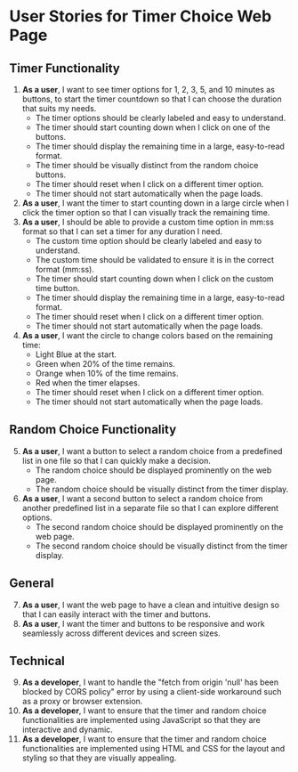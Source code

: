 # User Stories for Timer Choice Web Page

## Timer Functionality
1. **As a user**, I want to see timer options for 1, 2, 3, 5, and 10 minutes as buttons, to start the timer countdown so that I can choose the duration that suits my needs.
    - The timer options should be clearly labeled and easy to understand.
    - The timer should start counting down when I click on one of the buttons.
    - The timer should display the remaining time in a large, easy-to-read format.
    - The timer should be visually distinct from the random choice buttons.
    - The timer should reset when I click on a different timer option.
    - The timer should not start automatically when the page loads.
2. **As a user**, I want the timer to start counting down in a large circle when I click the timer option so that I can visually track the remaining time.
3. **As a user**, I should be able to provide a custom time option in mm:ss format so that I can set a timer for any duration I need.
    - The custom time option should be clearly labeled and easy to understand.
    - The custom time should be validated to ensure it is in the correct format (mm:ss).
    - The timer should start counting down when I click on the custom time button.
    - The timer should display the remaining time in a large, easy-to-read format.
    - The timer should reset when I click on a different timer option.
    - The timer should not start automatically when the page loads.
4. **As a user**, I want the circle to change colors based on the remaining time:
    - Light Blue at the start.
    - Green when 20% of the time remains.
    - Orange when 10% of the time remains.
    - Red when the timer elapses.
    - The timer should reset when I click on a different timer option.
    - The timer should not start automatically when the page loads.

## Random Choice Functionality
5. **As a user**, I want a button to select a random choice from a predefined list in one file so that I can quickly make a decision.
    - The random choice should be displayed prominently on the web page.
    - The random choice should be visually distinct from the timer display.
6. **As a user**, I want a second button to select a random choice from another predefined list in a separate file so that I can explore different options.
    - The second random choice should be displayed prominently on the web page.
    - The second random choice should be visually distinct from the timer display.

## General
7. **As a user**, I want the web page to have a clean and intuitive design so that I can easily interact with the timer and buttons.
8. **As a user**, I want the timer and buttons to be responsive and work seamlessly across different devices and screen sizes.

## Technical
9. **As a developer**, I want to handle the "fetch from origin 'null' has been blocked by CORS policy" error by using a client-side workaround such as a proxy or browser extension.
10. **As a developer**, I want to ensure that the timer and random choice functionalities are implemented using JavaScript so that they are interactive and dynamic.
11. **As a developer**, I want to ensure that the timer and random choice functionalities are implemented using HTML and CSS for the layout and styling so that they are visually appealing.
